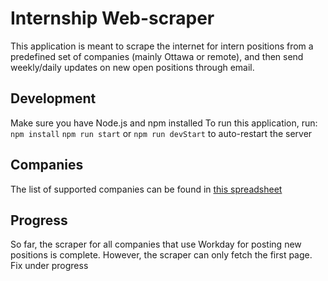 # Internship Web-scraper
This application is meant to scrape the internet for intern positions from a predefined set of companies (mainly Ottawa or remote), and then send weekly/daily updates on new open positions through email.
## Development
Make sure you have Node.js and npm installed
To run this application, run:
`npm install`
`npm run start` or `npm run devStart` to auto-restart the server
## Companies
The list of supported companies can be found in [this spreadsheet](https://docs.google.com/spreadsheets/d/1kNesURBzUGJBTGEnVRp_krIUi35DgWyEwB0Y2wRq0F0/edit?usp=sharing)
## Progress
So far, the scraper for all companies that use Workday for posting new positions is complete. However, the scraper can only fetch the first page. Fix under progress